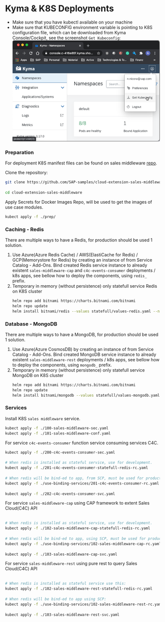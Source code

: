 # Kyma & K8S Deployments

- Make sure that you have kubectl available on your machine
- Make sure that KUBECONFIG environment variable is pointing to K8S configuration file, which can be downloaded
  from Kyma Console/Cockpit, see the screenshot <code>Get Kubeconfig</code>:
  ![img.png](images/Kyma-8.png)

### Preparation

For deployment K8S manifest files can be found on sales middleware
[repo](https://github.com/SAP-samples/cloud-extension-sales-middleware/tree/main/deployment).

Clone the repository:
```sh
git clone https://github.com/SAP-samples/cloud-extension-sales-middlewaree.git

cd cloud-extension-sales-middleware
```

Apply Secrets for Docker Images Repo, will be used to get the images of use case modules.
```sh
kubect apply -f ./prep/
```

### Caching - Redis
There are multiple ways to have a Redis, for production should be used 1 solution.
<ol>
<li>
Use Azure(Azure Redis Cache) / AWS(ElastiCache for Redis) / GCP(Memorystore for Redis) by creating an instance of from Service Catalog - Add-Ons.
Bind created Redis service instance to already existent <code>sales-middleware-cap</code> and <code>c4c-events-consumer</code> 
deployments / k8s apps, see bellow how to deploy the components, using <code>redis_</code> prefix.
</li>

<li>
Temporary in memory (without persistence) only statefull service Redis on K8S cluster

```sh
helm repo add bitnami https://charts.bitnami.com/bitnami
helm repo update
helm install bitnami/redis --values statefull/values-redis.yaml --namespace default --name-template redis
```
</li>
</ol>

### Database - MongoDB
There are multiple ways to have a MongoDB, for production should be used 1 solution.
<ol>
<li>
Use Azure(Azure CosmosDB) by creating an instance of from Service Catalog - Add-Ons.
Bind created MongoDB service instance to already existent <code>sales-middleware-rest</code> 
deployments / k8s apps, see bellow how to deploy the components, using <code>mongodb_</code> prefix.
</li>

<li>
Temporary in memory (without persistence) only statefull service MongoDB on K8S cluster

```sh
helm repo add bitnami https://charts.bitnami.com/bitnami
helm repo update
helm install bitnami/mongodb --values statefull/values-mongodb.yaml --namespace default --name-template mongodb
```
</li>
</ol>



### Services
Install K8S <code>sales middleware</code> service.

```sh
kubect apply -f ./100-sales-middleware-sec.yaml
kubect apply -f ./101-sales-middleware-conf.yaml
```

For service <code>c4c-events-consumer</code> function service consuming services C4C.
```sh
kubect apply -f ./200-c4c-events-consumer-sec.yaml

# When redis is installed as stateful service, use for development.
kubect apply -f ./201-c4c-events-consumer-statefull-redis-rc.yaml

# When redis will be bind-ed to app, from SCP, must be used for production.
kubect apply -f ./use-binding-services/201-c4c-events-consumer-rc.yaml

kubect apply -f ./202-c4c-events-consumer-svc.yaml
```

For service <code>sales-middleware-cap</code> using CAP framework to extent Sales Cloud(C4C) API
```sh

# When redis is installed as stateful service, use for development.
kubect apply -f ./102-sales-middleware-cap-statefull-redis-rc.yaml

# When redis will be bind-ed to app, using SCP, must be used for production.
kubect apply -f ./use-binding-services/102-sales-middleware-cap-rc.yaml

kubect apply -f ./103-sales-middleware-cap-svc.yaml
```

For service <code>sales-middleware-rest</code> using pure rest to query Sales Cloud(C4C) API
```sh

# When redis is installed as stateful service use this:
kubect apply -f ./102-sales-middleware-rest-statefull-redis-rc.yaml

# When redis will be bind-ed to app using SCP:
kubect apply -f ./use-binding-services/102-sales-middleware-rest-rc.yaml

kubect apply -f ./103-sales-middleware-rest-svc.yaml
```
